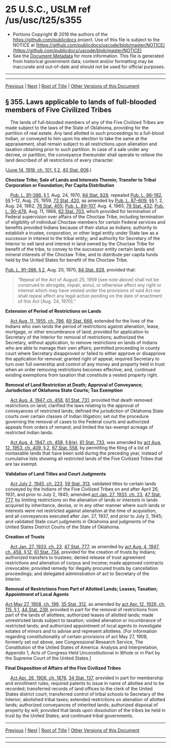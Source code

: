 ---
---

# 25 U.S.C., USLM ref /us/usc/t25/s355

* Portions Copyright © 2016 the authors of the https://github.com/publicdocs project.
  Use of this file is subject to the NOTICE at [https://github.com/publicdocs/uscode/blob/master/NOTICE](https://github.com/publicdocs/uscode/blob/master/NOTICE)
* See the [Document Metadata](././../../../..//README.md) for more information.
  This file is generated from historical government data; content and/or formatting may be inaccurate and out-of-date and should not be used for official purposes.

----------
----------

[Previous](./../../../..//us/usc/t25/ch9/m__us_usc_t25_s354.md) | [Next](./../../../..//us/usc/t25/ch9/m__us_usc_t25_s356.md) | [Root of Title](./../../../../) | [Other Versions of this Document](https://publicdocs.github.io/go/links?ns=uslm&ref=%2Fus%2Fusc%2Ft25%2Fs355)

## § 355. Laws applicable to lands of full-blooded members of Five Civilized Tribes

    The lands of full-blooded members of any of the Five Civilized Tribes are made subject to the laws of the State of Oklahoma, providing for the partition of real estate. Any land allotted in such proceedings to a full-blood Indian, or conveyed to him upon his election to take the same at the appraisement, shall remain subject to all restrictions upon alienation and taxation obtaining prior to such partition. In case of a sale under any decree, or partition, the conveyance thereunder shall operate to relieve the land described of all restrictions of every character.

([June 14, 1918, ch. 101, § 2][/us/act/1918-06-14/ch101/s2], [40 Stat. 606][/us/stat/40/606].)

 __Choctaw Tribe; Sale of Lands and Interests Therein; Transfer to Tribal Corporation or Foundation; Per Capita Distribution__ 

    [Pub. L. 91–386, § 1][/us/pl/91/386/s1], Aug. 24, 1970, [84 Stat. 828][/us/stat/84/828], repealed [Pub. L. 86–192][/us/pl/86/192], §§ 1–12, Aug. 25, 1959, [73 Stat. 420][/us/stat/73/420], as amended by [Pub. L. 87–609][/us/pl/87/609], §§ 1, 2, Aug. 24, 1962, [76 Stat. 405][/us/stat/76/405]; [Pub. L. 89–107][/us/pl/89/107], Aug. 4, 1965, [79 Stat. 432][/us/stat/79/432]; [Pub. L. 90–476][/us/pl/90/476], Aug. 11, 1968, [82 Stat. 703][/us/stat/82/703], which provided for termination of Federal supervision over affairs of the Choctaw Tribe, including termination of eligibility of individual Choctaw members for certain Federal services and benefits provided Indians because of their status as Indians; authority to establish a trustee, corporation, or other legal entity under State law as a successor in interest to the tribal entity; and authority for Secretary of the Interior to sell land and interest in land owned by the Choctaw Tribe for benefit of the tribe, to convey to the successor entity certain lands and mineral interests of the Choctaw Tribe, and to distribute per capita funds held by the United States for benefit of the Choctaw Tribe.

[Pub. L. 91–386, § 2][/us/pl/91/386/s2], Aug. 20, 1970, [84 Stat. 828][/us/stat/84/828], provided that: 

> “Repeal of the Act of August 25, 1959 \[see note above\] shall not be construed to abrogate, impair, annul, or otherwise affect any right or interest which may have vested under the provisions of said Act nor shall repeal affect any legal action pending on the date of enactment of this Act \[Aug. 24, 1970\].”

 __Extension of Period of Restrictions on Lands__ 

    [Act Aug. 11, 1955, ch. 786][/us/act/1955-08-11/ch786], [69 Stat. 666][/us/stat/69/666], extended for the lives of the Indians who own lands the period of restrictions against alienation, lease, mortgage, or other encumbrance of land; provided for application to Secretary of the Interior for removal of restrictions; authorized the Secretary, without application, to remove restrictions on lands of Indians who are able to manage their own affairs; permitted proceeding in county court where Secretary disapproved or failed to either approve or disapprove the application for removal; granted right of appeal; required Secretary to turn over full ownership and control of any money and property held in trust when an order removing restrictions becomes effective; and, continued existing exemptions from taxation that constitute a vested property right.

 __Removal of Land Restriction at Death; Approval of Conveyance; Jurisdiction of Oklahoma State Courts; Tax Exemption__ 

    [Act Aug. 4, 1947, ch. 458][/us/act/1947-08-04/ch458], [61 Stat. 731][/us/stat/61/731], provided that death removed restrictions on land; clarified the laws relating to the approval of conveyances of restricted lands; defined the jurisdiction of Oklahoma State courts over certain classes of Indian litigation; set out the procedure governing the removal of cases to the Federal courts and authorized appeals from orders of remand; and limited the tax-exempt acreage of restricted Indian lands.

    [Act Aug. 4, 1947, ch. 458, § 6(e)][/us/act/1947-08-04/ch458/s6/e], [61 Stat. 733][/us/stat/61/733], was amended by [act Aug. 12, 1953, ch. 409, § 2][/us/act/1953-08-12/ch409/s2], [67 Stat. 558][/us/stat/67/558], by permitting the filing of a list of nontaxable lands that have been sold during the preceding year, instead of cumulative lists showing all restricted lands of the Five Civilized Tribes that are tax exempt.

 __Validation of Land Titles and Court Judgments__ 

    [Act July 2, 1945, ch. 223][/us/act/1945-07-02/ch223], [59 Stat. 313][/us/stat/59/313], validated titles to certain lands conveyed by the Indians of the Five Civilized Tribes on and after April 26, 1931, and prior to July 2, 1945; amended [act Jan. 27, 1933, ch. 23][/us/act/1933-01-27/ch23], [47 Stat. 777][/us/stat/47/777], by limiting restrictions on the alienation of lands or interests in lands acquired by inheritance, devise, or in any other manner where such lands or interests were not restricted against alienation at the time of acquisition, and all conveyances executed after Jan. 27, 1937, and prior to July 2, 1945; and validated State court judgments in Oklahoma and judgments of the United States District Courts of the State of Oklahoma.

 __Creation of Trusts__ 

    [Act Jan. 27, 1933, ch. 23][/us/act/1933-01-27/ch23], [47 Stat. 777][/us/stat/47/777], as amended by [act Aug. 4, 1947, ch. 458, § 12][/us/act/1947-08-04/ch458/s12], [61 Stat. 734][/us/stat/61/734], provided for the creation of trusts by Indians; authorized transfers to trustees; denied release of trust agreement restrictions and alienation of corpus and income; made approved contracts irrevocable; provided remedy for illegally procured trusts by cancellation proceedings; and delegated administration of act to Secretary of the Interior.

 __Removal of Restrictions From Part of Allotted Lands; Leases; Taxation; Appointment of Local Agents__ 

[Act May 27, 1908, ch. 199][/us/act/1908-05-27/ch199], [35 Stat. 312][/us/stat/35/312], as amended by [act Apr. 12, 1926, ch. 115, § 1][/us/act/1926-04-12/ch115/s1], [44 Stat. 239][/us/stat/44/239], provided in part for the removal of restrictions from part of the lands of allottees; authorized leases of allotted lands; made unrestricted lands subject to taxation; voided alienation or incumbrance of restricted lands; and authorized appointment of local agents to investigate estates of minors and to advise and represent allottees. \[For information regarding constitutionality of certain provisions of act May 27, 1908, formerly set out above, see Congressional Research Service, The Constitution of the United States of America: Analysis and Interpretation, Appendix 1, Acts of Congress Held Unconstitutional in Whole or in Part by the Supreme Court of the United States.\]

 __Final Disposition of Affairs of the Five Civilized Tribes__ 

    [Act Apr. 26, 1906, ch. 1876][/us/act/1906-04-26/ch1876], [34 Stat. 137][/us/stat/34/137], provided in part for membership and enrollment rules; required patents to issue in name of allottee and to be recorded; transferred records of land offices to the clerk of the United States district court; transferred control of tribal schools to Secretary of the Interior; abolished tribal taxes; extended restrictions on alienation of allotted lands; authorized conveyances of inherited lands; authorized disposal of property by will; provided that lands upon dissolution of the tribes be held in trust by the United States; and continued tribal governments.

----------

[Previous](./../../../..//us/usc/t25/ch9/m__us_usc_t25_s354.md) | [Next](./../../../..//us/usc/t25/ch9/m__us_usc_t25_s356.md) | [Root of Title](./../../../../) | [Other Versions of this Document](https://publicdocs.github.io/go/links?ns=uslm&ref=%2Fus%2Fusc%2Ft25%2Fs355)

----------
----------

[/us/act/1918-06-14/ch101/s2]: https://publicdocs.github.io/go/links?ns=uslm&ref=%2Fus%2Fact%2F1918-06-14%2Fch101%2Fs2
[/us/stat/40/606]: https://publicdocs.github.io/go/links?ns=uslm&ref=%2Fus%2Fstat%2F40%2F606
[/us/pl/91/386/s1]: https://publicdocs.github.io/go/links?ns=uslm&ref=%2Fus%2Fpl%2F91%2F386%2Fs1
[/us/stat/84/828]: https://publicdocs.github.io/go/links?ns=uslm&ref=%2Fus%2Fstat%2F84%2F828
[/us/pl/86/192]: https://publicdocs.github.io/go/links?ns=uslm&ref=%2Fus%2Fpl%2F86%2F192
[/us/stat/73/420]: https://publicdocs.github.io/go/links?ns=uslm&ref=%2Fus%2Fstat%2F73%2F420
[/us/pl/87/609]: https://publicdocs.github.io/go/links?ns=uslm&ref=%2Fus%2Fpl%2F87%2F609
[/us/stat/76/405]: https://publicdocs.github.io/go/links?ns=uslm&ref=%2Fus%2Fstat%2F76%2F405
[/us/pl/89/107]: https://publicdocs.github.io/go/links?ns=uslm&ref=%2Fus%2Fpl%2F89%2F107
[/us/stat/79/432]: https://publicdocs.github.io/go/links?ns=uslm&ref=%2Fus%2Fstat%2F79%2F432
[/us/pl/90/476]: https://publicdocs.github.io/go/links?ns=uslm&ref=%2Fus%2Fpl%2F90%2F476
[/us/stat/82/703]: https://publicdocs.github.io/go/links?ns=uslm&ref=%2Fus%2Fstat%2F82%2F703
[/us/pl/91/386/s2]: https://publicdocs.github.io/go/links?ns=uslm&ref=%2Fus%2Fpl%2F91%2F386%2Fs2
[/us/stat/84/828]: https://publicdocs.github.io/go/links?ns=uslm&ref=%2Fus%2Fstat%2F84%2F828
[/us/act/1955-08-11/ch786]: https://publicdocs.github.io/go/links?ns=uslm&ref=%2Fus%2Fact%2F1955-08-11%2Fch786
[/us/stat/69/666]: https://publicdocs.github.io/go/links?ns=uslm&ref=%2Fus%2Fstat%2F69%2F666
[/us/act/1947-08-04/ch458]: https://publicdocs.github.io/go/links?ns=uslm&ref=%2Fus%2Fact%2F1947-08-04%2Fch458
[/us/stat/61/731]: https://publicdocs.github.io/go/links?ns=uslm&ref=%2Fus%2Fstat%2F61%2F731
[/us/act/1947-08-04/ch458/s6/e]: https://publicdocs.github.io/go/links?ns=uslm&ref=%2Fus%2Fact%2F1947-08-04%2Fch458%2Fs6%2Fe
[/us/stat/61/733]: https://publicdocs.github.io/go/links?ns=uslm&ref=%2Fus%2Fstat%2F61%2F733
[/us/act/1953-08-12/ch409/s2]: https://publicdocs.github.io/go/links?ns=uslm&ref=%2Fus%2Fact%2F1953-08-12%2Fch409%2Fs2
[/us/stat/67/558]: https://publicdocs.github.io/go/links?ns=uslm&ref=%2Fus%2Fstat%2F67%2F558
[/us/act/1945-07-02/ch223]: https://publicdocs.github.io/go/links?ns=uslm&ref=%2Fus%2Fact%2F1945-07-02%2Fch223
[/us/stat/59/313]: https://publicdocs.github.io/go/links?ns=uslm&ref=%2Fus%2Fstat%2F59%2F313
[/us/act/1933-01-27/ch23]: https://publicdocs.github.io/go/links?ns=uslm&ref=%2Fus%2Fact%2F1933-01-27%2Fch23
[/us/stat/47/777]: https://publicdocs.github.io/go/links?ns=uslm&ref=%2Fus%2Fstat%2F47%2F777
[/us/act/1933-01-27/ch23]: https://publicdocs.github.io/go/links?ns=uslm&ref=%2Fus%2Fact%2F1933-01-27%2Fch23
[/us/stat/47/777]: https://publicdocs.github.io/go/links?ns=uslm&ref=%2Fus%2Fstat%2F47%2F777
[/us/act/1947-08-04/ch458/s12]: https://publicdocs.github.io/go/links?ns=uslm&ref=%2Fus%2Fact%2F1947-08-04%2Fch458%2Fs12
[/us/stat/61/734]: https://publicdocs.github.io/go/links?ns=uslm&ref=%2Fus%2Fstat%2F61%2F734
[/us/act/1908-05-27/ch199]: https://publicdocs.github.io/go/links?ns=uslm&ref=%2Fus%2Fact%2F1908-05-27%2Fch199
[/us/stat/35/312]: https://publicdocs.github.io/go/links?ns=uslm&ref=%2Fus%2Fstat%2F35%2F312
[/us/act/1926-04-12/ch115/s1]: https://publicdocs.github.io/go/links?ns=uslm&ref=%2Fus%2Fact%2F1926-04-12%2Fch115%2Fs1
[/us/stat/44/239]: https://publicdocs.github.io/go/links?ns=uslm&ref=%2Fus%2Fstat%2F44%2F239
[/us/act/1906-04-26/ch1876]: https://publicdocs.github.io/go/links?ns=uslm&ref=%2Fus%2Fact%2F1906-04-26%2Fch1876
[/us/stat/34/137]: https://publicdocs.github.io/go/links?ns=uslm&ref=%2Fus%2Fstat%2F34%2F137


